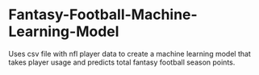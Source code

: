 # Fantasy-Football-Machine-Learning-Model
Uses csv file with nfl player data to create a machine learning model that takes player usage and predicts total fantasy football season points.
